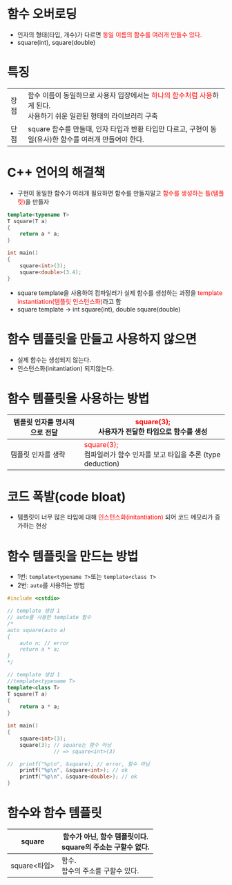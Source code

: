 <style>
r { color: Red }
o { color: Orange }
g { color: Green }
</style>

# 함수 오버로딩
- 인자의 형태(타입, 개수)가 다르면 <r>동일 이름의 함수를 여러개 만들수 있다.</r>
- square(int), square(double)

# 특징
|||
|--|--|
|장점|함수 이름이 동일하므로 사용자 입장에서는 <r>하나의 함수처럼 사용</r>하게 된다. <br>사용하기 쉬운 일관된 형태의 라이브러리 구축|
|단점|square 함수를 만들때, 인자 타입과 반환 타입만 다르고, 구현이 동일(유사)한 함수를 여러개 만들어야 한다.|

# C++ 언어의 해결책
- 구현이 동일한 함수가 여러개 필요하면 함수를 만들지말고 <r>함수를 생성하는 틀(템플릿)</r>을 만들자


```c++
template<typename T> 
T square(T a)
{
	return a * a;
}

int main()
{
	square<int>(3);
	square<double>(3.4);
}
```
- square template을 사용하여 컴파일러가 실제 함수를 생성하는 과정을 <r>template instantiation(템플릿 인스턴스화)</r>라고 함
- square template -> int square(int), double square(double)

# 함수 템플릿을 만들고 사용하지 않으면
- 실제 함수는 생성되지 않는다. 
- 인스턴스화(initantiation) 되지않는다.

# 함수 템플릿을 사용하는 방법
|템플릿 인자를 명시적으로 전달|<r>square<int>(3);</r><br>사용자가 전달한 타입으로 함수를 생성|
|--|--|
|템플릿 인자를 생략|<r>square(3);</r><br>컴파일러가 함수 인자를 보고 타입을 추론 (type deduction)|

# 코드 폭발(code bloat)
- 템플릿이 너무 많은 타입에 대해 <r>인스턴스화(initantiation) </r>되어 코드 메모리가 증가하는 현상

# 함수 템플릿을 만드는 방법
- 1번: `template<typename T>`또는 `template<class T>`
- 2번: `auto`를 사용하는 방법

```c++
#include <cstdio>

// template 생성 1
// auto를 사용한 template 함수
/*
auto square(auto a)
{
	auto n; // error
	return a * a;
}
*/

// template 생성 1
//template<typename T> 
template<class T> 
T square(T a)
{
	return a * a;
}

int main()
{
	square<int>(3);
	square(3); // square는 함수 아님
			   // => square<int>(3)

//	printf("%p\n", &square); // error, 함수 아님
	printf("%p\n", &square<int>); // ok
	printf("%p\n", &square<double>); // ok
}
```

 # 함수와 함수 템플릿
 |square|함수가 아닌, 함수 템플릿이다.<br>square의 주소는 구할수 없다.|
 |--|--|
 |square<타입>|함수.<br>함수의 주소를 구할수 있다.|